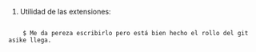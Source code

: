 1. Utilidad de las extensiones:

```Shell

    $ Me da pereza escribirlo pero está bien hecho el rollo del git asike llega.

```